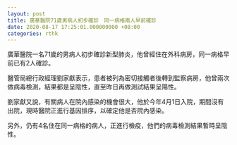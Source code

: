 ```yaml
---
layout: post
title: 廣華醫院71歲男病人初步確診　同一病格兩人早前確診
date: 2020-08-17 17:25:01.000000000 +08:00
categories: rthk
---
```


廣華醫院一名71歲的男病人初步確診新型肺炎，他曾經住在外科病房，同一病格早前已有2人確診。

醫管局總行政經理劉家獻表示，患者被列為密切接觸者後轉到監察病房，他曾兩次做病毒檢測，結果都是呈陰性，直至昨日再做測試結果呈陽性。

劉家獻又說，有關病人在院內感染的機會很大，他於今年4月1日入院，期間沒有出院，現時醫院正進行基因排序，以確定他是否院內感染。

另外，仍有4名住在同一病格的病人，正進行檢疫，他們的病毒檢測結果暫時呈陰性。
